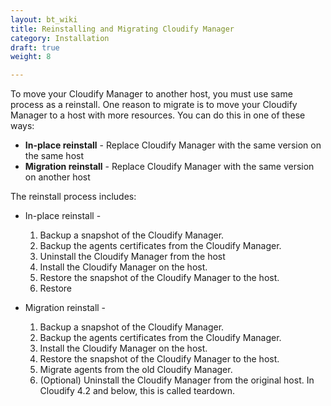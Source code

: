 ```yaml
---
layout: bt_wiki
title: Reinstalling and Migrating Cloudify Manager
category: Installation
draft: true
weight: 8

---
```


To move your Cloudify Manager to another host, you must use same process as a reinstall. One reason to migrate is to move your Cloudify Manager to a host with more resources. You can do this in one of these ways:

* **In-place reinstall** - Replace Cloudify Manager with the same version on the same host
* **Migration reinstall** - Replace Cloudify Manager with the same version on another host

The reinstall process includes:

* In-place reinstall -

  1. Backup a snapshot of the Cloudify Manager.
  1. Backup the agents certificates from the Cloudify Manager.
  1. Uninstall the Cloudify Manager from the host
  1. Install the Cloudify Manager on the host.
  1. Restore the snapshot of the Cloudify Manager to the host.
  1. Restore 

* Migration reinstall -

  1. Backup a snapshot of the Cloudify Manager.
  1. Backup the agents certificates from the Cloudify Manager.
  1. Install the Cloudify Manager on the host.
  1. Restore the snapshot of the Cloudify Manager to the host.
  1. Migrate agents from the old Cloudify Manager.
  1. (Optional) Uninstall the Cloudify Manager from the original host. In Cloudify 4.2 and below, this is called teardown.
